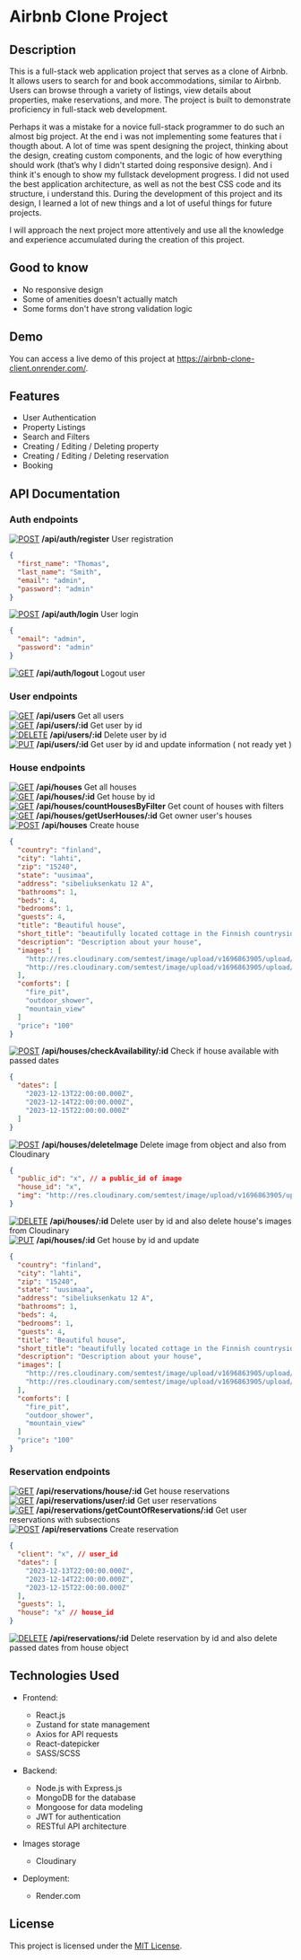 # Airbnb Clone Project

## Description
This is a full-stack web application project that serves as a clone of Airbnb. It allows users to search for and book accommodations, similar to Airbnb. Users can browse through a variety of listings, view details about properties, make reservations, and more. The project is built to demonstrate proficiency in full-stack web development.

Perhaps it was a mistake for a novice full-stack programmer to do such an almost big project. At the end i was not implementing some features that i thougth about. A lot of time was spent designing the project, thinking about the design, creating custom components, and the logic of how everything should work (that’s why I didn't started doing responsive design). And i think it's enough to show my fullstack development progress. I did not used the best application architecture, as well as not the best CSS code and its structure, i understand this. During the development of this project and its design, I learned a lot of new things and a lot of useful things for future projects. 

I will approach the next project more attentively and use all the knowledge and experience accumulated during the creation of this project.

## Good to know
  - No responsive design
  - Some of amenities doesn't actually match
  - Some forms don't have strong validation logic
## Demo
You can access a live demo of this project at https://airbnb-clone-client.onrender.com/.
## Features
- User Authentication
- Property Listings
- Search and Filters
- Creating / Editing / Deleting property
- Creating / Editing / Deleting reservation
- Booking

## API Documentation
### Auth endpoints
[![POST](https://img.shields.io/badge/POST-Green.svg)](URL) **/api/auth/register** User registration
<br>
```json
{
  "first_name": "Thomas",
  "last_name": "Smith",
  "email": "admin",
  "password": "admin"
}
```

[![POST](https://img.shields.io/badge/POST-Green.svg)](URL) **/api/auth/login** User login
<br>
```json
{
  "email": "admin",
  "password": "admin"
}
```
[![GET](https://img.shields.io/badge/GET-Blue?style=flat&color=blue&logo=http&logoColor=white)](URL) **/api/auth/logout** Logout user

### User endpoints
[![GET](https://img.shields.io/badge/GET-Blue?style=flat&color=blue&logo=http&logoColor=white)](URL) **/api/users**  Get all users <br>
[![GET](https://img.shields.io/badge/GET-Blue?style=flat&color=blue&logo=http&logoColor=white)](URL) **/api/users/:id**  Get user by id <br>
[![DELETE](https://img.shields.io/badge/DELETE-Red?style=flat&color=red&logo=http&logoColor=white)](URL) **/api/users/:id** Delete user by id <br>
[![PUT](https://img.shields.io/badge/PUT-Light%20Green?style=flat&color=lightgreen&logo=http&logoColor=white)](URL) **/api/users/:id** Get user by id and update information ( not ready yet ) 

### House endpoints
[![GET](https://img.shields.io/badge/GET-Blue?style=flat&color=blue&logo=http&logoColor=white)](URL) **/api/houses**  Get all houses <br>
[![GET](https://img.shields.io/badge/GET-Blue?style=flat&color=blue&logo=http&logoColor=white)](URL) **/api/houses/:id**  Get house by id <br>
[![GET](https://img.shields.io/badge/GET-Blue?style=flat&color=blue&logo=http&logoColor=white)](URL) **/api/houses/countHousesByFilter**  Get count of houses with filters <br>
[![GET](https://img.shields.io/badge/GET-Blue?style=flat&color=blue&logo=http&logoColor=white)](URL) **/api/houses/getUserHouses/:id**  Get owner user's houses <br>
[![POST](https://img.shields.io/badge/POST-Green.svg)](URL) **/api/houses** Create house <br>
```json
{
  "country": "finland",
  "city": "lahti",
  "zip": "15240",
  "state": "uusimaa",
  "address": "sibeliuksenkatu 12 A",
  "bathrooms": 1,
  "beds": 4,
  "bedrooms": 1,
  "guests": 4,
  "title": "Beautiful house",
  "short_title": "beautifully located cottage in the Finnish countryside",
  "description": "Description about your house",
  "images": [
    "http://res.cloudinary.com/semtest/image/upload/v1696863905/upload/x.jpg",
    "http://res.cloudinary.com/semtest/image/upload/v1696863905/upload/x.jpg"
  ],
  "comforts": [
    "fire_pit",
    "outdoor_shower",
    "mountain_view"
  ]
  "price": "100"
}
```
[![POST](https://img.shields.io/badge/POST-Green.svg)](URL) **/api/houses/checkAvailability/:id** Check if house available with passed dates 
<br>
```json
{
  "dates": [
    "2023-12-13T22:00:00.000Z",
    "2023-12-14T22:00:00.000Z",
    "2023-12-15T22:00:00.000Z"
  ]
}
```
[![POST](https://img.shields.io/badge/POST-Green.svg)](URL) **/api/houses/deleteImage** Delete image from object and also from Cloudinary  <br>
```json
{
  "public_id": "x", // a public_id of image
  "house_id": "x",
  "img": "http://res.cloudinary.com/semtest/image/upload/v1696863905/upload/x.jpg"
}
```
[![DELETE](https://img.shields.io/badge/DELETE-Red?style=flat&color=red&logo=http&logoColor=white)](URL) **/api/houses/:id**  Delete user by id and also delete house's images from Cloudinary <br>
[![PUT](https://img.shields.io/badge/PUT-Light%20Green?style=flat&color=lightgreen&logo=http&logoColor=white)](URL) **/api/houses/:id**  Get house by id and update <br> 
```json
{
  "country": "finland",
  "city": "lahti",
  "zip": "15240",
  "state": "uusimaa",
  "address": "sibeliuksenkatu 12 A",
  "bathrooms": 1,
  "beds": 4,
  "bedrooms": 1,
  "guests": 4,
  "title": "Beautiful house",
  "short_title": "beautifully located cottage in the Finnish countryside",
  "description": "Description about your house",
  "images": [
    "http://res.cloudinary.com/semtest/image/upload/v1696863905/upload/x.jpg",
    "http://res.cloudinary.com/semtest/image/upload/v1696863905/upload/x.jpg"
  ],
  "comforts": [
    "fire_pit",
    "outdoor_shower",
    "mountain_view"
  ]
  "price": "100"
}
```
### Reservation endpoints
[![GET](https://img.shields.io/badge/GET-Blue?style=flat&color=blue&logo=http&logoColor=white)](URL) **/api/reservations/house/:id**  Get house reservations <br>
[![GET](https://img.shields.io/badge/GET-Blue?style=flat&color=blue&logo=http&logoColor=white)](URL) **/api/reservations/user/:id**  Get user reservations <br>
[![GET](https://img.shields.io/badge/GET-Blue?style=flat&color=blue&logo=http&logoColor=white)](URL) **/api/reservations/getCountOfReservations/:id**  Get user reservations with subsections <br>
[![POST](https://img.shields.io/badge/POST-Green.svg)](URL) **/api/reservations** Create reservation <br>
```json
{
  "client": "x", // user_id
  "dates": [
    "2023-12-13T22:00:00.000Z",
    "2023-12-14T22:00:00.000Z",
    "2023-12-15T22:00:00.000Z"
  ],
  "guests": 1,
  "house": "x" // house_id
}
```
[![DELETE](https://img.shields.io/badge/DELETE-Red?style=flat&color=red&logo=http&logoColor=white)](URL) **/api/reservations/:id**  Delete reservation by id and also delete passed dates from house object <br>


## Technologies Used
- Frontend:
  - React.js
  - Zustand for state management
  - Axios for API requests
  - React-datepicker
  - SASS/SCSS
    
- Backend:
  - Node.js with Express.js
  - MongoDB for the database
  - Mongoose for data modeling
  - JWT for authentication
  - RESTful API architecture
    
- Images storage
  - Cloudinary
    
- Deployment:
  - Render.com

## License
This project is licensed under the [MIT License](LICENSE).
